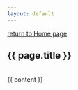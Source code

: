 ```yaml
---
layout: default
---
```


<section>

<a href="https://sanctusimmortalis.github.io/CGTrabalhos/">return to Home page</a>
<p>
<h1>{{ page.title }}</h1>
</p>
<br>
{{ content }}

</section>
